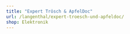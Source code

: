 ```yaml
---
title: "Expert Trösch & ApfelDoc"
url: /langenthal/expert-troesch-und-apfeldoc/
shop: Elektronik
---
```

